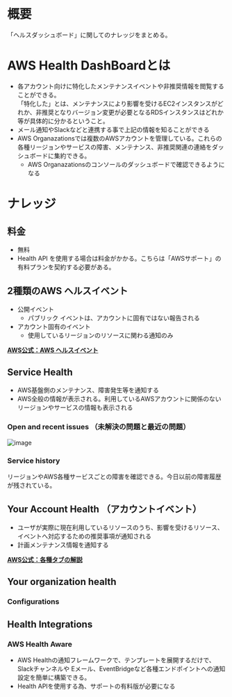 # 概要
「ヘルスダッシュボード」に関してのナレッジをまとめる。

# AWS Health DashBoardとは
- 各アカウント向けに特化したメンテナンスイベントや非推奨情報を閲覧することができる。  
「特化した」とは、メンテナンスにより影響を受けるEC2インスタンスがどれか、非推奨となりバージョン変更が必要となるRDSインスタンスはどれか等が具体的に分かるということ。
- メール通知やSlackなどと連携する事で上記の情報を知ることができる
- AWS Organazationsでは複数のAWSアカウントを管理している。これらの各種リージョンやサービスの障害、メンテナンス、非推奨関連の連絡をダッシュボードに集約できる。
  - AWS Organazationsのコンソールのダッシュボードで確認できるようになる

# ナレッジ
## 料金
- 無料
- Health API を使用する場合は料金がかかる。こちらは「AWSサポート」の有料プランを契約する必要がある。

## 2種類のAWS ヘルスイベント
- 公開イベント
  - パブリック イベントは、アカウントに固有ではない報告される
- アカウント固有のイベント
  - 使用しているリージョンのリソースに関わる通知のみ  

[**AWS公式：AWS ヘルスイベント**](https://docs.aws.amazon.com/health/latest/ug/aws-health-concepts-and-terms.html#account-specific-event)

## Service Health 
- AWS基盤側のメンテナンス、障害発生等を通知する
- AWS全般の情報が表示される。利用しているAWSアカウントに関係のないリージョンやサービスの情報も表示される

### Open and recent issues （未解決の問題と最近の問題）

![image](https://github.com/adgjmptwgw/aws-practice/assets/66456130/e16398a7-35b3-4976-8e7b-08573ef025cc)

### Service history
リージョンやAWS各種サービスごとの障害を確認できる。今日以前の障害履歴が残されている。

## Your Account Health （アカウントイベント）
- ユーザが実際に現在利用しているリソースのうち、影響を受けるリソース、イベントへ対応するための推奨事項が通知される
- 計画メンテナンス情報を通知する

[**AWS公式：各種タブの解説**](https://docs.aws.amazon.com/health/latest/ug/getting-started-health-dashboard.html#notification-account-events)

## Your organization health
### Configurations

## Health Integrations
### AWS Health Aware
- AWS Healthの通知フレームワークで、テンプレートを展開するだけで、Slackチャンネルや Eメール、EventBridgeなど各種エンドポイントへの通知設定を簡単に構築できる。
- Health APIを使用する為、サポートの有料版が必要になる

